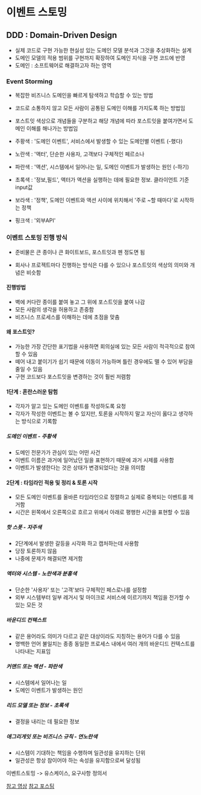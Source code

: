 # 이벤트 스토밍

## DDD : Domain-Driven Design

- 실제 코드로 구현 가능한 현실성 있는 도메인 모델 분석과 그것을 추상화하는 설계
- 도메인 모델의 적용 범위를 구현까지 확장하여 도메인 지식을 구현 코드에 반영
- 도메인 : 소프트웨어로 해결하고자 하는 영역

### Event Storming

- 복잡한 비즈니스 도메인을 빠르게 탐색하고 학습할 수 있는 방법
- 코드로 소통하지 않고 모든 사람이 공통된 도메인 이해를 가지도록 하는 방법임

- 포스트잇 색상으로 개념들을 구분하고 해당 개념에 따라 포스트잇을 붙여가면서 도메인 이해를 해나가는 방법임

- 주황색 : '도메인 이벤트', 서비스에서 발생할 수 있는 도메인별 이벤트 (-했다)
- 노란색 : '액터', 단순한 사용자, 고객보다 구체적인 페르소나
- 파란색 : '액션', 시스템에서 일어나는 일, 도메인 이벤트가 발생하는 원인 (-하기)
- 초록색 : '정보,필드', 액터가 액션을 실행하는 데에 필요한 정보. 클라이언트 기준 input값
- 보라색 : '정책', 도메인 이벤트와 액션 사이에 위치해서 '주로 ~할 때마다'로 시작하는 정책
- 핑크색 : '외부API'

### 이벤트 스토밍 진행 방식

- 준비물은 큰 종이나 큰 화이트보드, 포스트잇과 펜 정도면 됨

- 회사나 프로젝트마다 진행하는 방식은 다를 수 있으나 포스트잇의 색상의 의미와 개념은 비슷함

#### 진행방법

- 벽에 커다란 종이를 붙여 놓고 그 위에 포스트잇을 붙여 나감
- 모든 사람의 생각을 허용하고 존중함
- 비즈니스 프로세스를 이해하는 데에 초점을 맞춤

#### 왜 포스트잇?

- 가능한 가장 간단한 표기법을 사용하면 회의실에 있는 모든 사람이 적극적으로 참여할 수 있음
- 떼어 내고 붙이기가 쉽기 때문에 이동이 가능하며 틀린 경우에도 뗄 수 있어 부담을 줄일 수 있음
- 구현 코드보다 포스트잇을 변경하는 것이 훨씬 저렴함

#### 1단계 : 혼란스러운 탐험

- 각자가 알고 있는 도메인 이벤트를 작성하도록 요청
- 각자가 작성한 이벤트는 볼 수 있지만, 토론을 시작하지 말고 자신이 옳다고 생각하는 방식으로 기록함

##### 도메인 이벤트 - 주황색

- 도메인 전문가가 관심이 있는 어떤 사건
- 이벤트 이름은 과거에 일어났던 일을 표현하기 때문에 과거 시제를 사용함
- 이벤트가 발생한다는 것은 상태가 변경되었다는 것을 의미함

#### 2단계 : 타임라인 적용 및 정리 & 토론 시작

- 모든 도메인 이벤트를 올바른 타임라인으로 정렬하고 실제로 중복되는 이벤트를 제거함
- 시간은 왼쪽에서 오른쪽으로 흐르고 위에서 아래로 평행한 시간을 표현할 수 있음

##### 핫 스폿 - 자주색

- 2단계에서 발생한 갈등을 시각화 하고 캡처하는데 사용함
- 당장 토론하지 않음
- 나중에 문제가 해결되면 제거함

##### 액터와 시스템 - 노란색과 분홍색

- 단순한 '사용자' 또는 '고객'보다 구체적인 페스로나를 설정함
- 외부 시스템부터 일부 레거시 및 마이크로 서비스에 이르기까지 책임을 전가할 수 있는 모든 것

##### 바운디드 컨텍스트

- 같은 용어라도 의미가 다르고 같은 대상이라도 지칭하는 용어가 다를 수 있음
- 명백한 언어 불일치는 종종 동일한 프로세스 내에서 여러 개의 바운디드 컨텍스트를 나타내는 지표임

##### 커맨드 또는 액션 - 파란색

- 시스템에서 일어나는 일
- 도메인 이벤트가 발생하는 원인

##### 리드 모델 또는 정보 - 초록색

- 결정을 내리는 데 필요한 정보

##### 애그리게잇 또는 비즈니스 규칙 - 연노란색

- 시스템이 기대하는 책임을 수행하며 일관성을 유지하는 단위
- 일관성은 항상 참이어야 하는 속성을 유지함으로써 달성됨

이벤트스토밍 -> 유스케이스, 요구사항 정의서

[참고 영상](https://www.youtube.com/watch?v=hUcpv5fdCIk&t=133s)
[참고 포스팅](https://ksh-coding.tistory.com/103)
